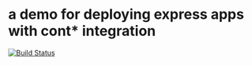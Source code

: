a demo for deploying express apps with cont\* integration
===

[![Build Status](https://travis-ci.org/slugbyte/express-demo-deploy.svg?branch=simple-server)](https://travis-ci.org/slugbyte/express-demo-deploy)
